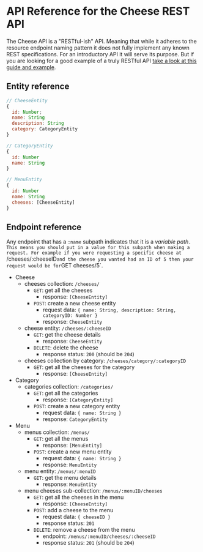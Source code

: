 # API Reference for the Cheese REST API
The Cheese API is a "RESTful-ish" API. Meaning that while it adheres to the resource endpoint naming pattern it does not fully implement any known REST specifications. For an introductory API it will serve its purpose. But if you are looking for a good example of a truly RESTful API [take a look at this guide and example](https://restfulapi.net/rest-api-design-tutorial-with-example/).

## Entity reference

```js
// CheeseEntity
{
  id: Number;
  name: String
  description: String
  category: CategoryEntity
}

// CategoryEntity
{
  id: Number
  name: String
}

// MenuEntity
{
  id: Number
  name: String
  cheeses: [CheeseEntity]
}
```

## Endpoint reference

Any endpoint that has a `:name` subpath indicates that it is a _variable path_`. This means you should put in a value for this subpath when making a request. For example if you were requesting a specific cheese at `/cheeses/:cheeseID` and the cheese you wanted had an ID of 5 then your request would be for `GET cheeses/5`.

- Cheese
  - cheeses collection: `/cheeses/`
    - `GET`: get all the cheeses
      - response: `[CheeseEntity]`
    - `POST`: create a new cheese entity
      - request data: `{ name: String, description: String, categoryID: Number }`
      - response: `CheeseEntity`
  - cheese entity: `/cheeses/:cheeseID`
    - `GET`: get the cheese details
      - response: `CheeseEntity`
    - `DELETE`: delete the cheese
      - response status: `200` (should be `204`)
  - cheeses collection by category: `/cheeses/category/:categoryID`
    - `GET`: get all the cheeses for the category
      - response: `[CheeseEntity]`
- Category
  - categories collection: `/categories/`
    - `GET`: get all the categories
      - response: `[CategoryEntity]`
    - `POST`: create a new category entity
      - request data: `{ name: String }`
      - response: `CategoryEntity`
- Menu
  - menus collection: `/menus/`
    - `GET`: get all the menus
      - response: `[MenuEntity]`
    - `POST`: create a new menu entity
      - request data: `{ name: String }`
      - response: `MenuEntity`
  - menu entity: `/menus/:menuID`
    - `GET`: get the menu details
      - response: `MenuEntity`
  - menu cheeses sub-collection: `/menus/:menuID/cheeses`
    - `GET`: get all the cheeses in the menu
      - response: `[CheeseEntity]`
    - `POST`: add a cheese to the menu
      - request data: `{ cheeseID }`
      - response status: `201`
    - `DELETE`: remove a cheese from the menu
      - endpoint: `/menus/:menuID/cheeses/:cheeseID`
      - response status: `201` (should be `204`)
